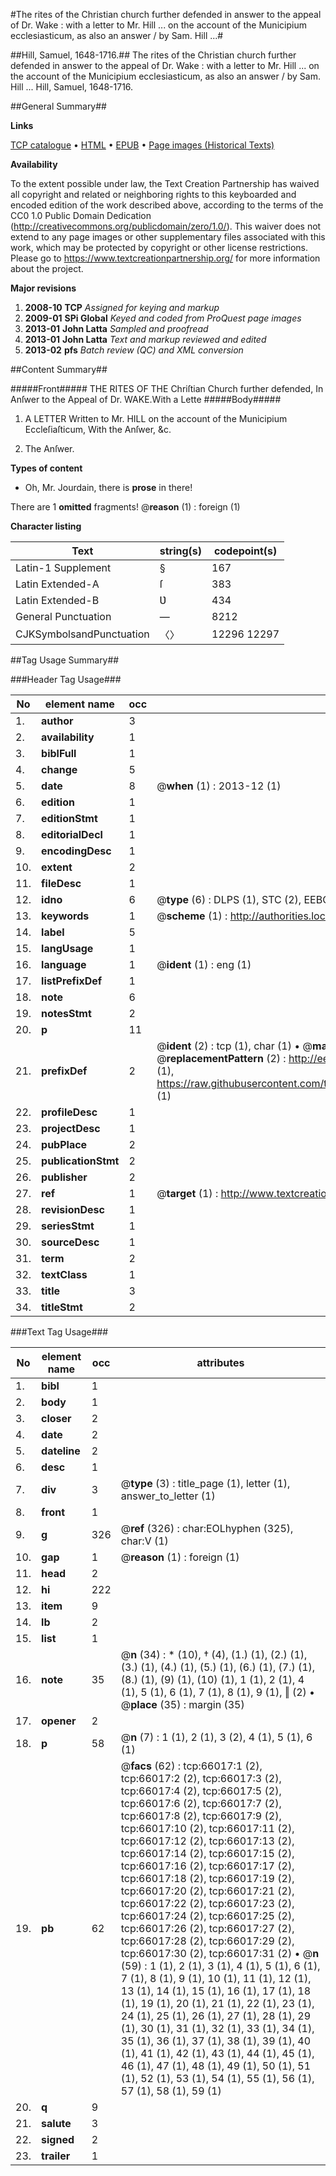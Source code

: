 #The rites of the Christian church further defended in answer to the appeal of Dr. Wake : with a letter to Mr. Hill ... on the account of the Municipium ecclesiasticum, as also an answer / by Sam. Hill ...#

##Hill, Samuel, 1648-1716.##
The rites of the Christian church further defended in answer to the appeal of Dr. Wake : with a letter to Mr. Hill ... on the account of the Municipium ecclesiasticum, as also an answer / by Sam. Hill ...
Hill, Samuel, 1648-1716.

##General Summary##

**Links**

[TCP catalogue](http://www.ota.ox.ac.uk/tcp/)  • 
[HTML](http://tei.it.ox.ac.uk/tcp/Texts-HTML/free/A43/A43806.html)  • 
[EPUB](http://tei.it.ox.ac.uk/tcp/Texts-EPUB/free/A43/A43806.epub) • 
[Page images (Historical Texts)](https://historicaltexts.jisc.ac.uk/eebo-12705664e)

**Availability**

To the extent possible under law, the Text Creation Partnership has waived all copyright and related or neighboring rights to this keyboarded and encoded edition of the work described above, according to the terms of the CC0 1.0 Public Domain Dedication (http://creativecommons.org/publicdomain/zero/1.0/). This waiver does not extend to any page images or other supplementary files associated with this work, which may be protected by copyright or other license restrictions. Please go to https://www.textcreationpartnership.org/ for more information about the project.

**Major revisions**

1. __2008-10__ __TCP__ *Assigned for keying and markup*
1. __2009-01__ __SPi Global__ *Keyed and coded from ProQuest page images*
1. __2013-01__ __John Latta__ *Sampled and proofread*
1. __2013-01__ __John Latta__ *Text and markup reviewed and edited*
1. __2013-02__ __pfs__ *Batch review (QC) and XML conversion*

##Content Summary##

#####Front#####
THE RITES OF THE Chriſtian Church further defended, In Anſwer to the Appeal of Dr. WAKE.With a Lette
#####Body#####

1. A LETTER Written to Mr. HILL on the account of the Municipium Eccleſiaſticum, With the Anſwer, &c.

1. The Anſwer.

**Types of content**

  * Oh, Mr. Jourdain, there is **prose** in there!

There are 1 **omitted** fragments! 
 @__reason__ (1) : foreign (1)

**Character listing**


|Text|string(s)|codepoint(s)|
|---|---|---|
|Latin-1 Supplement|§|167|
|Latin Extended-A|ſ|383|
|Latin Extended-B|Ʋ|434|
|General Punctuation|—|8212|
|CJKSymbolsandPunctuation|〈〉|12296 12297|

##Tag Usage Summary##

###Header Tag Usage###

|No|element name|occ|attributes|
|---|---|---|---|
|1.|__author__|3||
|2.|__availability__|1||
|3.|__biblFull__|1||
|4.|__change__|5||
|5.|__date__|8| @__when__ (1) : 2013-12 (1)|
|6.|__edition__|1||
|7.|__editionStmt__|1||
|8.|__editorialDecl__|1||
|9.|__encodingDesc__|1||
|10.|__extent__|2||
|11.|__fileDesc__|1||
|12.|__idno__|6| @__type__ (6) : DLPS (1), STC (2), EEBO-CITATION (1), OCLC (1), VID (1)|
|13.|__keywords__|1| @__scheme__ (1) : http://authorities.loc.gov/ (1)|
|14.|__label__|5||
|15.|__langUsage__|1||
|16.|__language__|1| @__ident__ (1) : eng (1)|
|17.|__listPrefixDef__|1||
|18.|__note__|6||
|19.|__notesStmt__|2||
|20.|__p__|11||
|21.|__prefixDef__|2| @__ident__ (2) : tcp (1), char (1)  •  @__matchPattern__ (2) : ([0-9\-]+):([0-9IVX]+) (1), (.+) (1)  •  @__replacementPattern__ (2) : http://eebo.chadwyck.com/downloadtiff?vid=$1&page=$2 (1), https://raw.githubusercontent.com/textcreationpartnership/Texts/master/tcpchars.xml#$1 (1)|
|22.|__profileDesc__|1||
|23.|__projectDesc__|1||
|24.|__pubPlace__|2||
|25.|__publicationStmt__|2||
|26.|__publisher__|2||
|27.|__ref__|1| @__target__ (1) : http://www.textcreationpartnership.org/docs/. (1)|
|28.|__revisionDesc__|1||
|29.|__seriesStmt__|1||
|30.|__sourceDesc__|1||
|31.|__term__|2||
|32.|__textClass__|1||
|33.|__title__|3||
|34.|__titleStmt__|2||


###Text Tag Usage###

|No|element name|occ|attributes|
|---|---|---|---|
|1.|__bibl__|1||
|2.|__body__|1||
|3.|__closer__|2||
|4.|__date__|2||
|5.|__dateline__|2||
|6.|__desc__|1||
|7.|__div__|3| @__type__ (3) : title_page (1), letter (1), answer_to_letter (1)|
|8.|__front__|1||
|9.|__g__|326| @__ref__ (326) : char:EOLhyphen (325), char:V (1)|
|10.|__gap__|1| @__reason__ (1) : foreign (1)|
|11.|__head__|2||
|12.|__hi__|222||
|13.|__item__|9||
|14.|__lb__|2||
|15.|__list__|1||
|16.|__note__|35| @__n__ (34) : * (10), † (4), (1.) (1), (2.) (1), (3.) (1), (4.) (1), (5.) (1), (6.) (1), (7.) (1), (8.) (1), (9) (1), (10) (1), 1 (1), 2 (1), 4 (1), 5 (1), 6 (1), 7 (1), 8 (1), 9 (1), ‖ (2)  •  @__place__ (35) : margin (35)|
|17.|__opener__|2||
|18.|__p__|58| @__n__ (7) : 1 (1), 2 (1), 3 (2), 4 (1), 5 (1), 6 (1)|
|19.|__pb__|62| @__facs__ (62) : tcp:66017:1 (2), tcp:66017:2 (2), tcp:66017:3 (2), tcp:66017:4 (2), tcp:66017:5 (2), tcp:66017:6 (2), tcp:66017:7 (2), tcp:66017:8 (2), tcp:66017:9 (2), tcp:66017:10 (2), tcp:66017:11 (2), tcp:66017:12 (2), tcp:66017:13 (2), tcp:66017:14 (2), tcp:66017:15 (2), tcp:66017:16 (2), tcp:66017:17 (2), tcp:66017:18 (2), tcp:66017:19 (2), tcp:66017:20 (2), tcp:66017:21 (2), tcp:66017:22 (2), tcp:66017:23 (2), tcp:66017:24 (2), tcp:66017:25 (2), tcp:66017:26 (2), tcp:66017:27 (2), tcp:66017:28 (2), tcp:66017:29 (2), tcp:66017:30 (2), tcp:66017:31 (2)  •  @__n__ (59) : 1 (1), 2 (1), 3 (1), 4 (1), 5 (1), 6 (1), 7 (1), 8 (1), 9 (1), 10 (1), 11 (1), 12 (1), 13 (1), 14 (1), 15 (1), 16 (1), 17 (1), 18 (1), 19 (1), 20 (1), 21 (1), 22 (1), 23 (1), 24 (1), 25 (1), 26 (1), 27 (1), 28 (1), 29 (1), 30 (1), 31 (1), 32 (1), 33 (1), 34 (1), 35 (1), 36 (1), 37 (1), 38 (1), 39 (1), 40 (1), 41 (1), 42 (1), 43 (1), 44 (1), 45 (1), 46 (1), 47 (1), 48 (1), 49 (1), 50 (1), 51 (1), 52 (1), 53 (1), 54 (1), 55 (1), 56 (1), 57 (1), 58 (1), 59 (1)|
|20.|__q__|9||
|21.|__salute__|3||
|22.|__signed__|2||
|23.|__trailer__|1||

